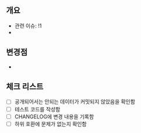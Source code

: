 ## 개요

- 관련 이슈: !1
- 

## 변경점

- 

## 체크 리스트

- [ ] 공개되어서는 안되는 데이터가 커밋되지 않았음을 확인함
- [ ] 테스트 코드를 작성함
- [ ] CHANGELOG에 변경 내용을 기록함
- [ ] 하위 호환에 문제가 없는지 확인함
